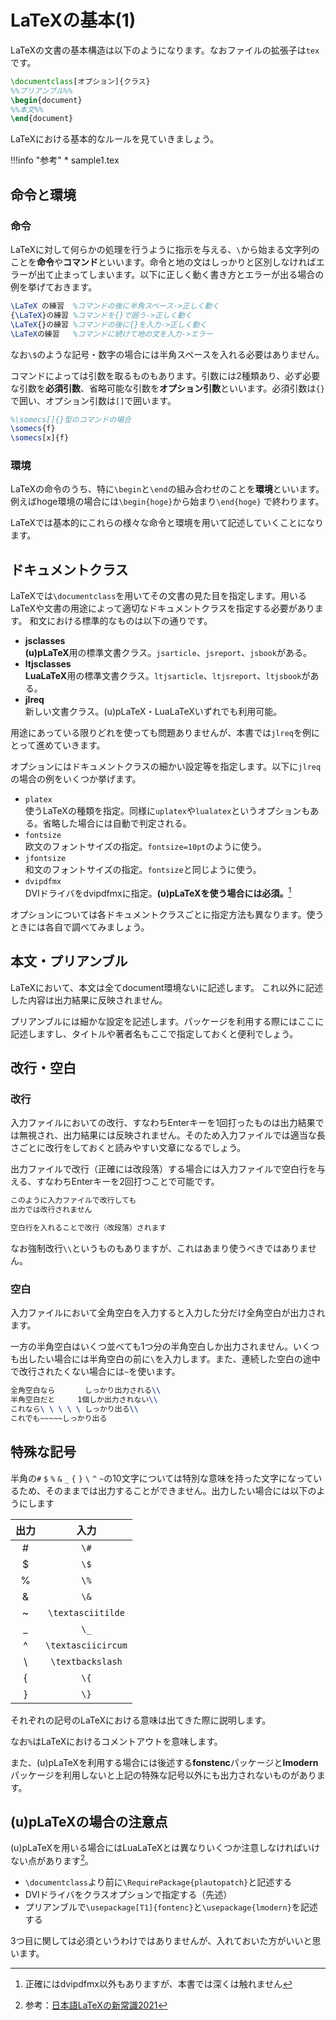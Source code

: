 # LaTeXの基本(1)
LaTeXの文書の基本構造は以下のようになります。なおファイルの拡張子は`tex`です。
```latex
\documentclass[オプション]{クラス}
%%プリアンブル%%
\begin{document}
%%本文%%
\end{document}
```
LaTeXにおける基本的なルールを見ていきましょう。

!!!info "参考"
    * sample1.tex

## 命令と環境
### 命令
LaTeXに対して何らかの処理を行うように指示を与える、`\`から始まる文字列のことを**命令**や**コマンド**といいます。命令と地の文はしっかりと区別しなければエラーが出て止まってしまいます。以下に正しく動く書き方とエラーが出る場合の例を挙げておきます。
```latex
\LaTeX の練習	%コマンドの後に半角スペース->正しく動く
{\LaTeX}の練習	%コマンドを{}で囲う->正しく動く
\LaTeX{}の練習	%コマンドの後に{}を入力->正しく動く
\LaTeXの練習	%コマンドに続けて地の文を入力->エラー
```
なお`\$`のような記号・数字の場合には半角スペースを入れる必要はありません。

コマンドによっては引数を取るものもあります。引数には2種類あり、必ず必要な引数を**必須引数**、省略可能な引数を**オプション引数**といいます。必須引数は`{}`で囲い、オプション引数は`[]`で囲います。
```latex
%\somecs[]{}型のコマンドの場合
\somecs{f}
\somecs[x]{f}
```
### 環境
LaTeXの命令のうち、特に`\begin`と`\end`の組み合わせのことを**環境**といいます。例えばhoge環境の場合には`\begin{hoge}`から始まり`\end{hoge}` で終わります。

LaTeXでは基本的にこれらの様々な命令と環境を用いて記述していくことになります。

## ドキュメントクラス

LaTeXでは`\documentclass`を用いてその文書の見た目を指定します。用いるLaTeXや文書の用途によって適切なドキュメントクラスを指定する必要があります。
和文における標準的なものは以下の通りです。

* **jsclasses**  
  **(u)pLaTeX**用の標準文書クラス。`jsarticle`、`jsreport`、`jsbook`がある。
* **ltjsclasses**  
  **LuaLaTeX**用の標準文書クラス。`ltjsarticle`、`ltjsreport`、`ltjsbook`がある。
* **jlreq**  
  新しい文書クラス。(u)pLaTeX・LuaLaTeXいずれでも利用可能。

用途にあっている限りどれを使っても問題ありませんが、本書では`jlreq`を例にとって進めていきます。

オプションにはドキュメントクラスの細かい設定等を指定します。以下に`jlreq`の場合の例をいくつか挙げます。

* `platex`  
  使うLaTeXの種類を指定。同様に`uplatex`や`lualatex`というオプションもある。省略した場合には自動で判定される。
* `fontsize`  
  欧文のフォントサイズの指定。`fontsize=10pt`のように使う。
* `jfontsize`  
  和文のフォントサイズの指定。`fontsize`と同じように使う。
* `dvipdfmx`  
  DVIドライバをdvipdfmxに指定。**(u)pLaTeXを使う場合には必須。**[^1]

オプションについては各ドキュメントクラスごとに指定方法も異なります。使うときには各自で調べてみましょう。

## 本文・プリアンブル

LaTeXにおいて、本文は全てdocument環境ないに記述します。
これ以外に記述した内容は出力結果に反映されません。

プリアンブルには細かな設定を記述します。パッケージを利用する際にはここに記述しますし、タイトルや著者名もここで指定しておくと便利でしょう。

## 改行・空白

### 改行

入力ファイルにおいての改行、すなわちEnterキーを1回打ったものは出力結果では無視され、出力結果には反映されません。そのため入力ファイルでは適当な長さごとに改行をしておくと読みやすい文章になるでしょう。

出力ファイルで改行（正確には改段落）する場合には入力ファイルで空白行を与える、すなわちEnterキーを2回打つことで可能です。

```latex
このように入力ファイルで改行しても
出力では改行されません

空白行を入れることで改行（改段落）されます
```

なお強制改行`\\`というものもありますが、これはあまり使うべきではありません。

### 空白

入力ファイルにおいて全角空白を入力すると入力した分だけ全角空白が出力されます。

一方の半角空白はいくつ並べても1つ分の半角空白しか出力されません。いくつも出したい場合には半角空白の前に`\`を入力します。また、連続した空白の途中で改行されたくない場合には`~`を使います。

```latex
全角空白なら　　　　しっかり出力される\\
半角空白だと     1個しか出力されない\\
これなら\ \ \ \ \ しっかり出る\\
これでも~~~~~しっかり出る
```

## 特殊な記号

半角の`#` `$` `%` `&` `_` `{` `}` `\` `^` `~`の10文字については特別な意味を持った文字になっているため、そのままでは出力することができません。出力したい場合には以下のようにします

| 出力 |        入力        |
| :--: | :----------------: |
|  #   |        `\#`        |
|  $   |        `\$`        |
|  %   |        `\%`        |
|  &   |        `\&`        |
|  ~   | `\textasciitilde`  |
|  _   |        `\_`        |
|  ^   | `\textasciicircum` |
|  \   |  `\textbackslash`  |
|  {   |        `\{`        |
|  }   |        `\}`        |

それぞれの記号のLaTeXにおける意味は出てきた際に説明します。

なお`%`はLaTeXにおけるコメントアウトを意味します。

また、(u)pLaTeXを利用する場合には後述する**fonstenc**パッケージと**lmodern**パッケージを利用しないと上記の特殊な記号以外にも出力されないものがあります。

## (u)pLaTeXの場合の注意点

(u)pLaTeXを用いる場合にはLuaLaTeXとは異なりいくつか注意しなければいけない点があります[^2]。

* `\documentclass`より前に`\RequirePackage{plautopatch}`と記述する
* DVIドライバをクラスオプションで指定する（先述）
* プリアンブルで`\usepackage[T1]{fontenc}`と`\usepackage{lmodern}`を記述する

3つ目に関しては必須というわけではありませんが、入れておいた方がいいと思います。

[^1]: 正確にはdvipdfmx以外もありますが、本書では深くは触れません
[^2]: 参考：[日本語LaTeXの新常識2021](https://qiita.com/wtsnjp/items/76557b1598445a1fc9da)